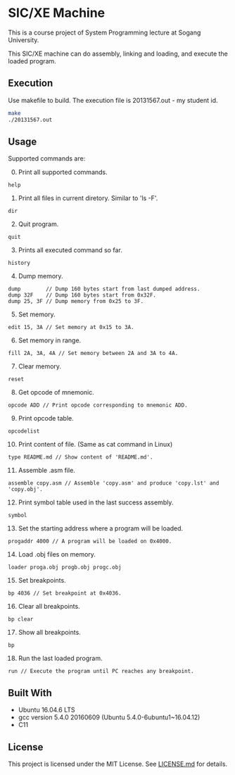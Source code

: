 # SIC/XE Machine

This is a course project of System Programming lecture at Sogang University.

This SIC/XE machine can do assembly, linking and loading, and execute the loaded program.

## Execution

Use makefile to build. The execution file is 20131567.out - my student id.
```sh
make
./20131567.out
```

## Usage

Supported commands are:

0. Print all supported commands.
```
help
```

1. Print all files in current diretory. Similar to 'ls -F'.
```
dir
```

2. Quit program.
```
quit
```

3. Prints all executed command so far.
```
history
```

4. Dump memory.
```
dump        // Dump 160 bytes start from last dumped address.
dump 32F    // Dump 160 bytes start from 0x32F.
dump 25, 3F // Dump memory from 0x25 to 3F.
```

5. Set memory.
```
edit 15, 3A // Set memory at 0x15 to 3A.
```

6. Set memory in range.
```
fill 2A, 3A, 4A // Set memory between 2A and 3A to 4A.
```

7. Clear memory.
```
reset
```

8. Get opcode of mnemonic.
```
opcode ADD // Print opcode corresponding to mnemonic ADD.
```

9. Print opcode table.
```
opcodelist
```

10. Print content of file. (Same as cat command in Linux)
```
type README.md // Show content of 'README.md'.
```

11. Assemble .asm file.
```
assemble copy.asm // Assemble 'copy.asm' and produce 'copy.lst' and 'copy.obj'.
```

12. Print symbol table used in the last success assembly.
```
symbol
```

13. Set the starting address where a program will be loaded.
```
progaddr 4000 // A program will be loaded on 0x4000.
```

14. Load .obj files on memory.
```
loader proga.obj progb.obj progc.obj
```

15. Set breakpoints.
```
bp 4036 // Set breakpoint at 0x4036.
```

16. Clear all breakpoints.
```
bp clear
```

17. Show all breakpoints.
```
bp
```

18. Run the last loaded program.
```
run // Execute the program until PC reaches any breakpoint.
```

## Built With

* Ubuntu 16.04.6 LTS
* gcc version 5.4.0 20160609 (Ubuntu 5.4.0-6ubuntu1~16.04.12)
* C11

## License

This project is licensed under the MIT License.
See [LICENSE.md](LICENSE.md) for details.
